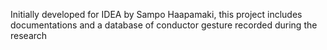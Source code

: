 Initially developed for IDEA by Sampo Haapamaki, this project includes documentations and a database of conductor gesture recorded during the research